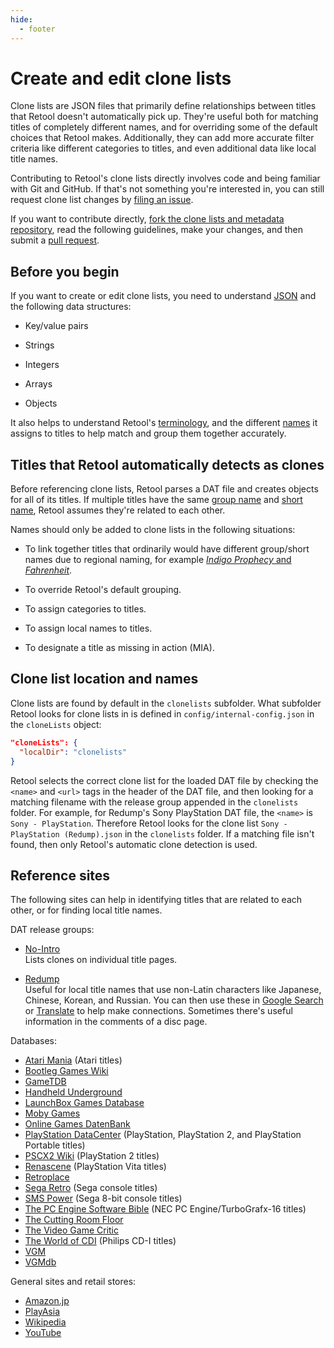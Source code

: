 ```yaml
---
hide:
  - footer
---
```


# Create and edit clone lists

Clone lists are JSON files that primarily define relationships between titles that Retool
doesn't automatically pick up. They're useful both for matching titles of completely
different names, and for overriding some of the default choices that Retool makes.
Additionally, they can add more accurate filter criteria like different categories to
titles, and even additional data like local title names.

Contributing to Retool's clone lists directly involves code and being familiar with Git
and GitHub. If that's not something you're interested in, you can still request clone list
changes by [filing an issue](https://github.com/unexpectedpanda/retool/issues).

If you want to contribute directly, [fork the clone lists and metadata repository](https://github.com/unexpectedpanda/retool-clonelists-metadata), read the following guidelines, make your
changes, and then submit a [pull request](https://github.com/unexpectedpanda/retool-clonelists-metadata/pulls).

## Before you begin

If you want to create or edit clone lists, you need to understand [JSON](https://developer.mozilla.org/en-US/docs/Learn/JavaScript/Objects/JSON)
and the following data structures:

* Key/value pairs

* Strings

* Integers

* Arrays

* Objects

It also helps to understand Retool's [terminology](terminology.md), and the different
[names](naming-system.md) it assigns to titles to help match and group them together
accurately.

## Titles that Retool automatically detects as clones

Before referencing clone lists, Retool parses a DAT file and creates objects for all of
its titles. If multiple titles have the same [group name](naming-system.md#group-names) and
[short name](naming-system.md#short-names), Retool assumes they're related to each other.

Names should only be added to clone lists in the following situations:

* To link together titles that ordinarily would have different group/short names due to
  regional naming, for example [_Indigo Prophecy_ and _Fahrenheit_](https://en.wikipedia.org/wiki/Fahrenheit_(2005_video_game)).

* To override Retool's default grouping.

* To assign categories to titles.

* To assign local names to titles.

* To designate a title as missing in action (MIA).

## Clone list location and names

Clone lists are found by default in the `clonelists` subfolder. What subfolder Retool
looks for clone lists in is defined in `config/internal-config.json` in the
`cloneLists` object:

```json
"cloneLists": {
  "localDir": "clonelists"
}
```

Retool selects the correct clone list for the loaded DAT file by checking the `<name>` and
`<url>` tags in the header of the DAT file, and then looking for a matching filename with
the release group appended in the `clonelists` folder. For example, for Redump's Sony
PlayStation DAT file, the `<name>` is `Sony - PlayStation`. Therefore Retool looks for the
clone list `Sony - PlayStation (Redump).json` in the `clonelists` folder. If a matching
file isn't found, then only Retool's automatic clone detection is used.

## Reference sites

The following sites can help in identifying titles that are related to each other, or
for finding local title names.

DAT release groups:

- [No-Intro](http://datomatic.no-intro.org)
  <br>
  Lists clones on individual title pages.

- [Redump](http://www.redump.org)
  <br>
  Useful for local title names that use non-Latin characters like Japanese, Chinese,
  Korean, and Russian. You can then use these in [Google Search](https://www.google.com)
  or [Translate](https://translate.google.com) to help make connections. Sometimes
  there's useful information in the comments of a disc page.

Databases:

- [Atari Mania](http://www.atarimania.com) (Atari titles)
- [Bootleg Games Wiki](https://bootleggames.fandom.com/)
- [GameTDB](https://www.gametdb.com)
- [Handheld Underground](https://hhug.me/)
- [LaunchBox Games Database](https://gamesdb.launchbox-app.com/)
- [Moby Games](https://www.mobygames.com)
- [Online Games DatenBank](https://ogdb.eu/)
- [PlayStation DataCenter](https://psxdatacenter.com/) (PlayStation, PlayStation 2,
  and PlayStation Portable titles)
- [PSCX2 Wiki](https://wiki.pcsx2.net) (PlayStation 2 titles)
- [Renascene](https://renascene.com/psv/) (PlayStation Vita titles)
- [Retroplace](https://www.retroplace.com)
- [Sega Retro](https://segaretro.org/) (Sega console titles)
- [SMS Power](https://www.smspower.org/) (Sega 8-bit console titles)
- [The PC Engine Software Bible](http://www.pcengine.co.uk/) (NEC PC Engine/TurboGrafx-16
  titles)
- [The Cutting Room Floor](https://tcrf.net)
- [The Video Game Critic](https://videogamecritic.com)
- [The World of CDI](https://www.theworldofcdi.com) (Philips CD-I titles)
- [VGM](https://www.video-games-museum.com)
- [VGMdb](https://vgmdb.net)

General sites and retail stores:

- [Amazon.jp](https://www.amazon.co.jp)
- [PlayAsia](https://www.play-asia.com/)
- [Wikipedia](https://www.wikipedia.org)
- [YouTube](https://www.youtube.com)
